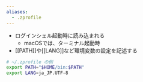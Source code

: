 ```yaml
---
aliases:
  - .zprofile
---
```

- ログインシェル起動時に読み込まれる
	- macOSでは、ターミナル起動時
- [[PATH]]や[[LANG]]など環境変数の設定を記述する
```zsh
# ~/.zprofile の例
export PATH="$HOME/bin:$PATH"
export LANG=ja_JP.UTF-8

```